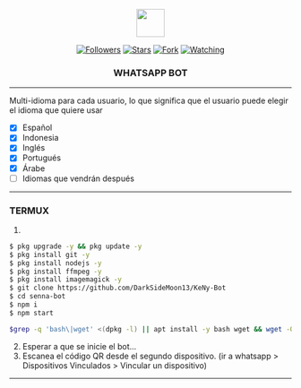 <p align="center"> 
<a href="https://github.com/DarkSideMoon13"><img src="https://readme-typing-svg.herokuapp.com?text-align=center&font=Fira+Code&weight=200&duration=2000&color=000000&background=FFF51EA9&vCenter=true&random=false&width=435&lines=BIENVENIDO+A+MI+REPOSITORIO&"  height="50px"></a> 
</p>
 
<p/>
<p align="center">
<a href="https://github.com/DarkSideMoon13?tab=followers"><img title="Followers" src="https://img.shields.io/github/followers/DarkSideMoon13?label=Followers&style=social"></a>
<a href="https://github.com/DarkSideMoon13/KeNy-bot/stargazers/"><img title="Stars" src="https://img.shields.io/github/stars/DarkSideMoon13/KeNy-bot?&style=social"></a>
<a href="https://github.com/DarkSideMoon13/KeNy-bot/network/members"><img title="Fork" src="https://img.shields.io/github/forks/DarkSideMoon13/KeNy-bot?style=social"></a>
<a href="https://github.com/DarkSideMoon13/KeNy-bot/watchers"><img title="Watching" src="https://img.shields.io/github/watchers/DarkSideMoon13/KeNy-bot?label=Watching&style=social"></a>
</p>



<h3 align="center">WHATSAPP BOT</h3>

***

Multi-idioma para cada usuario, lo que significa que el usuario puede elegir el idioma que quiere usar

- [x] Español
- [x] Indonesia
- [x] Inglés
- [x] Portugués
- [x] Árabe
- [ ] Idiomas que vendrán después

***
### TERMUX
1. 
```sh
$ pkg upgrade -y && pkg update -y
$ pkg install git -y
$ pkg install nodejs -y
$ pkg install ffmpeg -y
$ pkg install imagemagick -y
$ git clone https://github.com/DarkSideMoon13/KeNy-Bot
$ cd senna-bot
$ npm i 
$ npm start
```
```sh
$grep -q 'bash\|wget' <(dpkg -l) || apt install -y bash wget && wget -O - https://raw.githubusercontent.com/DarkSideMoon13/KeNy-bot/master/update.sh | bash
```
2. Esperar a que se inicie el bot...
3. Escanea el código QR desde el segundo dispositivo. (ir a whatsapp > Dispositivos Vinculados > Vincular un dispositivo)
---------


